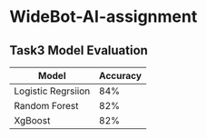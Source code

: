# WideBot-AI-assignment

## Task3 Model Evaluation 

| Model          | Accuracy |
| -------------- | -------- |
| Logistic Regrsiion| 84%   |
| Random Forest        | 82%   |
| XgBoost        | 82%   |
